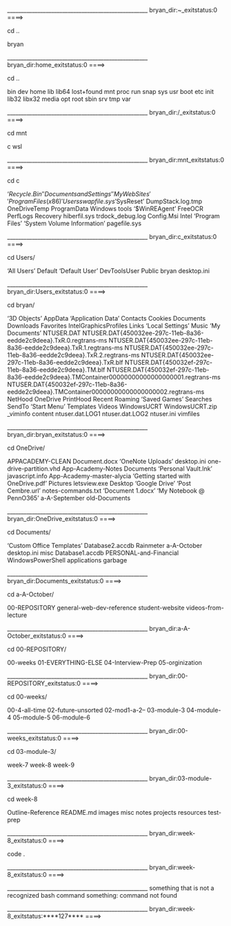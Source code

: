 \_\_\_\_\_\_\_\_\_\_\_\_\_\_\_\_\_\_\_\_\_\_\_\_\_\_\_\_\_\_\_\_\_\_\_\_\_\_\_\_\_\_\_\_\_\_\_\_\_\_\_ bryan\_dir:~\_exitstatus:0 ====&gt;

cd ..

bryan

\_\_\_\_\_\_\_\_\_\_\_\_\_\_\_\_\_\_\_\_\_\_\_\_\_\_\_\_\_\_\_\_\_\_\_\_\_\_\_\_\_\_\_\_\_\_\_\_\_\_\_ bryan\_dir:home\_exitstatus:0 ====&gt;

cd ..

bin dev home lib lib64 lost+found mnt proc run snap sys usr boot etc init lib32 libx32 media opt root sbin srv tmp var

\_\_\_\_\_\_\_\_\_\_\_\_\_\_\_\_\_\_\_\_\_\_\_\_\_\_\_\_\_\_\_\_\_\_\_\_\_\_\_\_\_\_\_\_\_\_\_\_\_\_\_ bryan\_dir:/\_exitstatus:0 ====&gt;

cd mnt

c wsl

\_\_\_\_\_\_\_\_\_\_\_\_\_\_\_\_\_\_\_\_\_\_\_\_\_\_\_\_\_\_\_\_\_\_\_\_\_\_\_\_\_\_\_\_\_\_\_\_\_\_\_ bryan\_dir:mnt\_exitstatus:0 ====&gt;

cd c

‘<span class="math inline">*Recycle*.*Bin*′′*DocumentsandSettings*′′*MyWebSites*′′*ProgramFiles*(*x*86)′*Usersswapfile*.*sys*′</span>SysReset’ DumpStack.log.tmp OneDriveTemp ProgramData Windows tools ‘$WinREAgent’ FreeOCR PerfLogs Recovery hiberfil.sys trdock\_debug.log Config.Msi Intel ‘Program Files’ ‘System Volume Information’ pagefile.sys

\_\_\_\_\_\_\_\_\_\_\_\_\_\_\_\_\_\_\_\_\_\_\_\_\_\_\_\_\_\_\_\_\_\_\_\_\_\_\_\_\_\_\_\_\_\_\_\_\_\_\_ bryan\_dir:c\_exitstatus:0 ====&gt;

cd Users/

‘All Users’ Default ‘Default User’ DevToolsUser Public bryan desktop.ini

\_\_\_\_\_\_\_\_\_\_\_\_\_\_\_\_\_\_\_\_\_\_\_\_\_\_\_\_\_\_\_\_\_\_\_\_\_\_\_\_\_\_\_\_\_\_\_\_\_\_\_ bryan\_dir:Users\_exitstatus:0 ====&gt;

cd bryan/

‘3D Objects’ AppData ‘Application Data’ Contacts Cookies Documents Downloads Favorites IntelGraphicsProfiles Links ‘Local Settings’ Music ‘My Documents’ NTUSER.DAT NTUSER.DAT{450032ee-297c-11eb-8a36-eedde2c9deea}.TxR.0.regtrans-ms NTUSER.DAT{450032ee-297c-11eb-8a36-eedde2c9deea}.TxR.1.regtrans-ms NTUSER.DAT{450032ee-297c-11eb-8a36-eedde2c9deea}.TxR.2.regtrans-ms NTUSER.DAT{450032ee-297c-11eb-8a36-eedde2c9deea}.TxR.blf NTUSER.DAT{450032ef-297c-11eb-8a36-eedde2c9deea}.TM.blf NTUSER.DAT{450032ef-297c-11eb-8a36-eedde2c9deea}.TMContainer00000000000000000001.regtrans-ms NTUSER.DAT{450032ef-297c-11eb-8a36-eedde2c9deea}.TMContainer00000000000000000002.regtrans-ms NetHood OneDrive PrintHood Recent Roaming ‘Saved Games’ Searches SendTo ‘Start Menu’ Templates Videos WindowsUCRT WindowsUCRT.zip \_viminfo content ntuser.dat.LOG1 ntuser.dat.LOG2 ntuser.ini vimfiles

\_\_\_\_\_\_\_\_\_\_\_\_\_\_\_\_\_\_\_\_\_\_\_\_\_\_\_\_\_\_\_\_\_\_\_\_\_\_\_\_\_\_\_\_\_\_\_\_\_\_\_ bryan\_dir:bryan\_exitstatus:0 ====&gt;

cd OneDrive/

APPACADEMY-CLEAN Document.docx ‘OneNote Uploads’ desktop.ini one-drive-partition.vhd App-Academy-Notes Documents ‘Personal Vault.lnk’ javascript.info App-Academy-master-alycia ‘Getting started with OneDrive.pdf’ Pictures letsview.exe Desktop ‘Google Drive’ ‘Post Cembre.url’ notes-commands.txt ‘Document 1.docx’ ‘My Notebook @ PennO365’ a-A-September old-Documents

\_\_\_\_\_\_\_\_\_\_\_\_\_\_\_\_\_\_\_\_\_\_\_\_\_\_\_\_\_\_\_\_\_\_\_\_\_\_\_\_\_\_\_\_\_\_\_\_\_\_\_ bryan\_dir:OneDrive\_exitstatus:0 ====&gt;

cd Documents/

‘Custom Office Templates’ Database2.accdb Rainmeter a-A-October desktop.ini misc Database1.accdb PERSONAL-and-Financial WindowsPowerShell applications garbage

\_\_\_\_\_\_\_\_\_\_\_\_\_\_\_\_\_\_\_\_\_\_\_\_\_\_\_\_\_\_\_\_\_\_\_\_\_\_\_\_\_\_\_\_\_\_\_\_\_\_\_ bryan\_dir:Documents\_exitstatus:0 ====&gt;

cd a-A-October/

00-REPOSITORY general-web-dev-reference student-website videos-from-lecture

\_\_\_\_\_\_\_\_\_\_\_\_\_\_\_\_\_\_\_\_\_\_\_\_\_\_\_\_\_\_\_\_\_\_\_\_\_\_\_\_\_\_\_\_\_\_\_\_\_\_\_ bryan\_dir:a-A-October\_exitstatus:0 ====&gt;

cd 00-REPOSITORY/

00-weeks 01-EVERYTHING-ELSE 04-Interview-Prep 05-orginization

\_\_\_\_\_\_\_\_\_\_\_\_\_\_\_\_\_\_\_\_\_\_\_\_\_\_\_\_\_\_\_\_\_\_\_\_\_\_\_\_\_\_\_\_\_\_\_\_\_\_\_ bryan\_dir:00-REPOSITORY\_exitstatus:0 ====&gt;

cd 00-weeks/

00-4-all-time 02-future-unsorted 02-mod1-a-2– 03-module-3 04-module-4 05-module-5 06-module-6

\_\_\_\_\_\_\_\_\_\_\_\_\_\_\_\_\_\_\_\_\_\_\_\_\_\_\_\_\_\_\_\_\_\_\_\_\_\_\_\_\_\_\_\_\_\_\_\_\_\_\_ bryan\_dir:00-weeks\_exitstatus:0 ====&gt;

cd 03-module-3/

week-7 week-8 week-9

\_\_\_\_\_\_\_\_\_\_\_\_\_\_\_\_\_\_\_\_\_\_\_\_\_\_\_\_\_\_\_\_\_\_\_\_\_\_\_\_\_\_\_\_\_\_\_\_\_\_\_ bryan\_dir:03-module-3\_exitstatus:0 ====&gt;

cd week-8

Outline-Reference README.md images misc notes projects resources test-prep

\_\_\_\_\_\_\_\_\_\_\_\_\_\_\_\_\_\_\_\_\_\_\_\_\_\_\_\_\_\_\_\_\_\_\_\_\_\_\_\_\_\_\_\_\_\_\_\_\_\_\_ bryan\_dir:week-8\_exitstatus:0 ====&gt;

code .

\_\_\_\_\_\_\_\_\_\_\_\_\_\_\_\_\_\_\_\_\_\_\_\_\_\_\_\_\_\_\_\_\_\_\_\_\_\_\_\_\_\_\_\_\_\_\_\_\_\_\_ bryan\_dir:week-8\_exitstatus:0 ====&gt;

\_\_\_\_\_\_\_\_\_\_\_\_\_\_\_\_\_\_\_\_\_\_\_\_\_\_\_\_\_\_\_\_\_\_\_\_\_\_\_\_\_\_\_\_\_\_\_\_\_\_\_ something that is not a recognized bash command something: command not found

\_\_\_\_\_\_\_\_\_\_\_\_\_\_\_\_\_\_\_\_\_\_\_\_\_\_\_\_\_\_\_\_\_\_\_\_\_\_\_\_\_\_\_\_\_\_\_\_\_\_\_ bryan\_dir:week-8\_exitstatus:\*\*\*\*127\*\*\*\* ====&gt;

